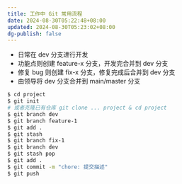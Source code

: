 ```yaml
---
title: 工作中 Git 常用流程
date: 2024-08-30T05:22:48+08:00
updated: 2024-08-30T05:23:02+08:00
dg-publish: false
---
```


- 日常在 dev 分支进行开发
- 功能点则创建 feature-x 分支，开发完合并到 dev 分支
- 修复 bug 则创建 fix-x 分支，修复完成后合并到 dev 分支
- 由领导将 dev 分支合并到 main/master 分支

```sh
$ cd project
$ git init
# 或者克隆已有仓库 git clone ... project & cd project
$ git branch dev 
$ git branch feature-1
$ git add .
$ git stash
$ git branch fix-1
$ git branch dev 
$ git stash pop
$ git add .
$ git commit -m "chore: 提交描述"
$ git push
```
